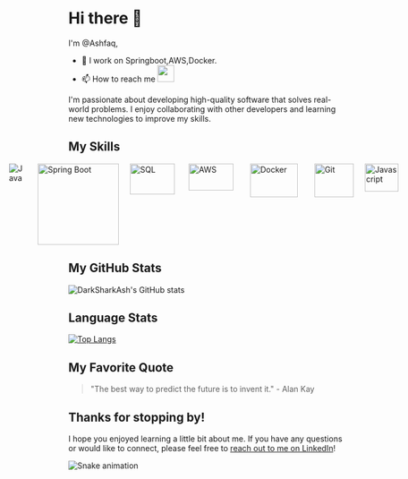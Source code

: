 <!---
DarkSharkAsh/DarkSharkAsh is a ✨ special ✨ repository because its `README.md` (this file) appears on your GitHub profile.
You can click the Preview link to take a look at your changes.
- 🌱 I’m currently learning ...
- 💞️ I’m looking to collaborate on ...
--->

  # Hi there 👋

I'm @Ashfaq,
- 👀 I work on Springboot,AWS,Docker.
- 📫 How to reach me   <a href="https://www.linkedin.com/in/b-s-mohammed-ashfaq-519860225/"> <img src="https://cdn2.iconfinder.com/data/icons/metro-uinvert-dock/256/Linked_in_alt.png" width="30" height="30"></a>
  
  
I'm passionate about developing high-quality software that solves real-world problems. I enjoy collaborating with other developers and learning new technologies to improve my skills.


## My Skills

<div style="display:flex;justify-content:center;">
  <img src="https://cdn4.iconfinder.com/data/icons/logos-and-brands/512/181_Java_logo_logos-64.png" alt="Java" style="margin-right: 20px;">
  <img src="https://seeklogo.com/images/S/spring-boot-logo-9D6125D4E7-seeklogo.com.png" alt="Spring Boot" style="margin-right: 20px;width:145px">
  <img src="https://seeklogo.com/images/M/mysql-logo-B047FB7790-seeklogo.com.png" alt="SQL" style="margin-right: 25px;width:80px;height:55px">
  <img src="https://seeklogo.com/images/A/amazon-web-services-aws-logo-6C2E3DCD3E-seeklogo.com.png" alt="AWS" style="margin-right: 30px;width:80px;height:48px">
  <img src="https://seeklogo.com/images/D/docker-logo-6D6F987702-seeklogo.com.png" alt="Docker" style="margin-right: 30px;width:85px;height:60px">
  <img src="https://seeklogo.com/images/G/github-logo-45146A3FBE-seeklogo.com.png" alt="Git" style="margin-right: 20px;width:70px;height:60px">
  <img src="https://seeklogo.com/images/J/javascript-js-logo-2949701702-seeklogo.com.png" alt="Javascript" style="margin-right: 20px;width:60px;height:50px">
</div>


## My GitHub Stats

![DarkSharkAsh's GitHub stats](https://github-readme-stats.vercel.app/api?username=DarkSharkAsh&&count_private=true&show_icons=true&theme=dark)


## Language Stats
[![Top Langs](https://github-readme-stats.vercel.app/api/top-langs/?username=DarkSharkAsh&layout=compact)](https://github.com/DarkSharkAsh/github-readme-stats)


## My Favorite Quote

> "The best way to predict the future is to invent it." - Alan Kay

## Thanks for stopping by!

I hope you enjoyed learning a little bit about me. If you have any questions or would like to connect, please feel free to [reach out to me on LinkedIn](https://www.linkedin.com/in/b-s-mohammed-ashfaq-519860225/)!

![Snake animation](https://github.com/DarkSharkAsh/DarkSharkAsh/blob/output/github-contribution-grid-snake.svg)


